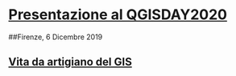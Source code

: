 # [Presentazione al QGISDAY2020](https://www.faunalia.eu/it/qgisday)

##Firenze, 6 Dicembre 2019

## [Vita da artigiano del GIS]()

